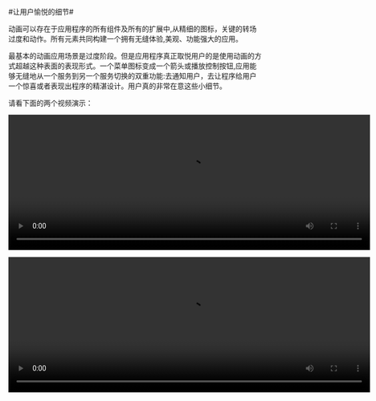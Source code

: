 
#让用户愉悦的细节#

动画可以存在于应用程序的所有组件及所有的扩展中,从精细的图标，关键的转场过度和动作。所有元素共同构建一个拥有无缝体验,美观、功能强大的应用。

最基本的动画应用场景是过度阶段。但是应用程序真正取悦用户的是使用动画的方式超越这种表面的表现形式。一个菜单图标变成一个箭头或播放控制按钮,应用能够无缝地从一个服务到另一个服务切换的双重功能:去通知用户，去让程序给用户一个惊喜或者表现出程序的精湛设计。用户真的非常在意这些小细节。

请看下面的两个视频演示：

<video width="720" height="270" src="http://material-design.storage.googleapis.com/videos/animation-authentic-motion-authenticMotion_massAndWeight_ex1_large_xhdpi.webm" controls="controls"></video>

<video width="720" height="270" src="http://material-design.storage.googleapis.com/videos/animation-authentic-motion-authenticMotion_massAndWeight_ex1_large_xhdpi.webm" controls="controls"></video>
